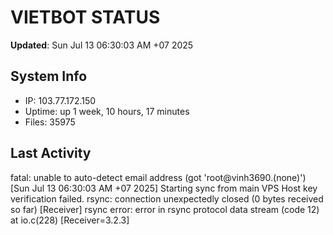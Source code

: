# VIETBOT STATUS
**Updated**: Sun Jul 13 06:30:03 AM +07 2025

## System Info
- IP: 103.77.172.150
- Uptime: up 1 week, 10 hours, 17 minutes
- Files: 35975

## Last Activity
fatal: unable to auto-detect email address (got 'root@vinh3690.(none)')
[Sun Jul 13 06:30:03 AM +07 2025] Starting sync from main VPS
Host key verification failed.
rsync: connection unexpectedly closed (0 bytes received so far) [Receiver]
rsync error: error in rsync protocol data stream (code 12) at io.c(228) [Receiver=3.2.3]
